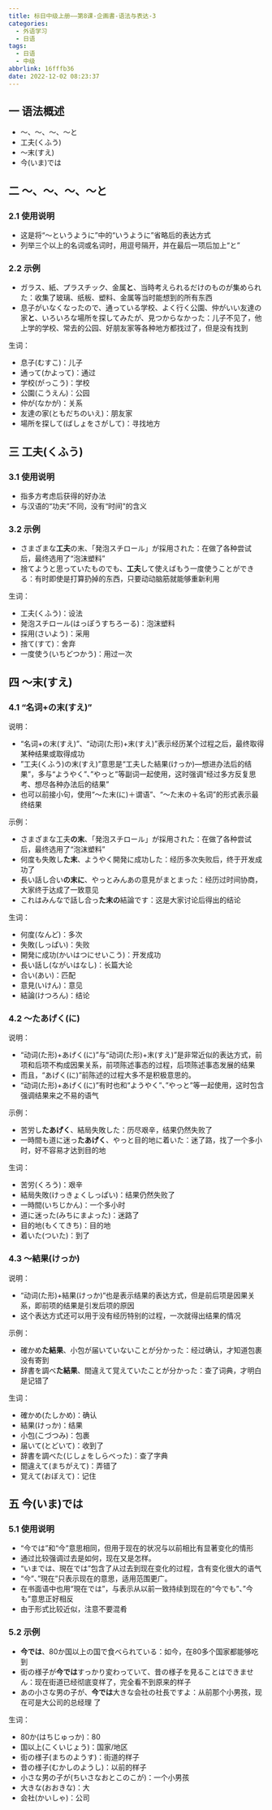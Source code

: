 ```yaml
---
title: 标日中级上册——第8课-企画書-语法与表达-3
categories:
  - 外语学习
  - 日语
tags:
  - 日语
  - 中级
abbrlink: 16fffb36
date: 2022-12-02 08:23:37
---
```

## 一 语法概述

* ～、～、～、～と
* 工夫(くふう)
* ～末(すえ)
* 今(いま)では

<!--more-->

## 二 ～、～、～、～と

### 2.1 使用说明

* 这是将“～というように”中的“いうように”省略后的表达方式
* 列举三个以上的名词或名词时，用逗号隔开，并在最后一项后加上“と”

### 2.2 示例

* ガラス、紙、プラスチック、金属**と**、当時考えられるだけのものが集められた：收集了玻璃、纸板、塑料、金属等当时能想到的所有东西
* 息子がいなくなったので、通っている学校、よく行く公園、仲がいい友達の家**と**、いろいろな場所を探してみたが、見つからなかった：儿子不见了，他上学的学校、常去的公园、好朋友家等各种地方都找过了，但是没有找到

生词：

* 息子(むすこ)：儿子
* 通って(かよって)：通过
* 学校(がっこう)：学校
* 公園(こうえん)：公园
* 仲が(なかが)：关系
* 友達の家(ともだちのいえ)：朋友家
* 場所を探して(ばしょをさがして)：寻找地方

## 三 工夫(くふう)

### 3.1 使用说明

* 指多方考虑后获得的好办法
* 与汉语的“功夫”不同，没有“时间”的含义

### 3.2 示例

* さまざまな**工夫**の末、「発泡スチロール」が採用された：在做了各种尝试后，最终选用了“泡沫塑料”
* 捨てようと思っていたものでも、**工夫**して使えばもう一度使うことができる：有时即使是打算扔掉的东西，只要动动脑筋就能够重新利用

生词：

* 工夫(くふう)：设法
* 発泡スチロール(はっぽうすちろーる)：泡沫塑料
* 採用(さいよう)：采用
* 捨て(すて)：舍弃
* 一度使う(いちどつかう)：用过一次

## 四 ～末(すえ)

### 4.1 “名词+の末(すえ)”

说明：

* “名词+の末(すえ)”、“动词(た形)+末(すえ)”表示经历某个过程之后，最终取得某种结果或取得成功
* ”工夫(くふう)の末(すえ)”意思是“工夫した結果(けっか)—想进办法后的结果”，多与“ようやく”、”やっと”等副词一起使用，这时强调“经过多方反复思考、想尽各种办法后的结果”
* 也可以前接小句，使用“～た末(に)＋谓语”、“～た末の＋名词”的形式表示最终结果

示例：

* さまざまな工夫**の末**、「発泡スチロール」が採用された：在做了各种尝试后，最终选用了“泡沫塑料”
* 何度も失敗し**た末**、ようやく開発に成功した：经历多次失败后，终于开发成功了
* 長い話し合い**の末に**、やっとみんあの意見がまとまった：经历过时间协商，大家终于达成了一致意见
* これはみんなで話し合っ**た末の**結論です：这是大家讨论后得出的结论

生词：

* 何度(なんど)：多次
* 失敗(しっぱい)：失败
* 開発に成功(かいはつにせいこう)：开发成功
* 長い話し(ながいはなし)：长篇大论
* 合い(あい)：匹配
* 意見(いけん)：意见
* 結論(けつろん)：结论

### 4.2 ～たあげく(に)

说明：

* “动词(た形)+あげく(に)”与“动词(た形)+末(すえ)”是非常近似的表达方式，前项和后项不构成因果关系，前项陈述事态的过程，后项陈述事态发展的结果
* 而且，“あげく(に)”前陈述的过程大多不是积极意思的。
* “动词(た形)+あげく(に)”有时也和“ようやく”、”やっと”等一起使用，这时包含强调结果来之不易的语气

示例：

* 苦労し**たあげく**、結局失敗した：历尽艰辛，结果仍然失败了
* 一時間も道に迷っ**たあげく**、やっと目的地に着いた：迷了路，找了一个多小时，好不容易才达到目的地

生词：

* 苦労(くろう)：艰辛
* 結局失敗(けっきょくしっぱい)：结果仍然失败了
* 一時間(いちじかん)：一个多小时
* 道に迷った(みちにまよった)：迷路了
* 目的地(もくてきち)：目的地
* 着いた(ついた)：到了

### 4.3 ～結果(けっか)

说明：

* “动词(た形)+結果(けっか)“也是表示结果的表达方式，但是前后项是因果关系，即前项的结果是引发后项的原因
* 这个表达方式还可以用于没有经历特别的过程，一次就得出结果的情况

示例：

* 確かめ**た結果**、小包が届いていないことが分かった：经过确认，才知道包裹没有寄到
* 辞書を調べ**た結果**、間違えて覚えていたことが分かった：查了词典，才明白是记错了

生词：

* 確かめ(たしかめ)：确认
* 結果(けっか)：结果
* 小包(こづつみ)：包裹
* 届いて(とどいて)：收到了
* 辞書を調べた(じしょをしらべった)：查了字典
* 間違えて(まちがえて)：弄错了
* 覚えて(おぼえて)：记住

## 五 今(いま)では

### 5.1 使用说明

* “今では”和“今”意思相同，但用于现在的状况与以前相比有显著变化的情形
* 通过比较强调过去是如何，现在又是怎样。
* “いまでは、現在では”包含了从过去到现在变化的过程，含有变化很大的语气
* “今”、”現在”只表示现在的意思，适用范围更广。
* 在书面语中也用“現在では”，与表示从以前一致持续到现在的“今でも”、”今も”意思正好相反
* 由于形式比较近似，注意不要混肴

### 5.2 示例

* **今では**、80か国以上の国で食べられている：如今，在80多个国家都能够吃到
* 街の様子が**今では**すっかり変わっていて、昔の様子を見ることはできません：现在街道已经彻底变样了，完全看不到原来的样子
* あの小さな男の子が、**今では**大きな会社の社長ですよ：从前那个小男孩，现在可是大公司的总经理 了

生词：

* 80か(はちじゅっか)：80
* 国以上(こくいじょう)：国家/地区
* 街の様子(まちのようす)：街道的样子
* 昔の様子(むかしのようし)：以前的样子
* 小さな男の子が(ちいさなおとこのこが)：一个小男孩
* 大きな(おおきな)：大
* 会社(かいしゃ)：公司

